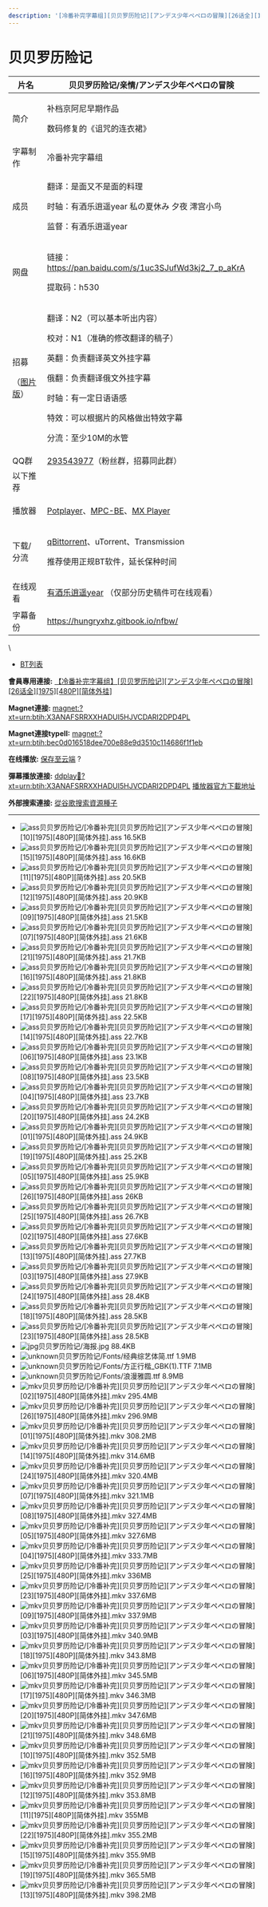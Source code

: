 ```yaml
---
description: '[冷番补完字幕组][贝贝罗历险记][アンデス少年ペペロの冒険][26话全][1975][480P][简体外挂]'
---
```


# 贝贝罗历险记

| 片名                                                                            | 贝贝罗历险记/亲情/アンデス少年ペペロの冒険                                                                                                                                                                  |
| ----------------------------------------------------------------------------- | --------------------------------------------------------------------------------------------------------------------------------------------------------------------------------------- |
| 简介                                                                            | <p> 补档京阿尼早期作品</p><p>数码修复的《诅咒的连衣裙》</p>                                                                                                                                                   |
| 字幕制作                                                                          | 冷番补完字幕组                                                                                                                                                                                 |
| 成员                                                                            | <p> </p><p>翻译：是面又不是面的料理</p><p>时轴：有酒乐逍遥year 私の夏休み 夕夜 澪宫小鸟</p><p>监督：有酒乐逍遥year</p>                                                                                                         |
| 网盘                                                                            | <p> 链接：https://pan.baidu.com/s/1uc3SJufWd3kj2_7_p_aKrA </p><p>提取码：h530 </p>                                                                                                             |
| <p>招募</p><p>（<a href="https://s2.ax1x.com/2020/01/30/11aCjS.jpg">图片版</a>）</p> | <p>翻译：N2（可以基本听出内容）</p><p>校对：N1（准确的修改翻译的稿子）</p><p>英翻：负责翻译英文外挂字幕</p><p>俄翻：负责翻译俄文外挂字幕</p><p>时轴：有一定日语语感</p><p>特效：可以根据片的风格做出特效字幕</p><p>分流：至少10M的水管</p>                                       |
| QQ群                                                                           | [293543977](https://jq.qq.com/?_wv=1027\&k=46bJVff)（粉丝群，招募同此群）                                                                                                                          |
| 以下推荐                                                                          |                                                                                                                                                                                         |
| 播放器                                                                           | <p><a href="https://potplayer.daum.net/">Potplayer</a>、<a href="https://sourceforge.net/projects/mpcbe/">MPC-BE</a>、<a href="https://www.lanzous.com/b688551">MX Player</a></p><p> </p> |
| 下载/分流                                                                         | <p><a href="https://github.com/c0re100/qBittorrent-Enhanced-Edition/releases">qBittorrent</a>、uTorrent、Transmission</p><p>推荐使用正规BT软件，延长保种时间</p><p> </p>                                 |
| 在线观看                                                                          | <p><a href="https://space.bilibili.com/7336293">有酒乐逍遥year</a> （仅部分历史稿件可在线观看）</p><p> </p>                                                                                                |
| 字幕备份                                                                          | https://hungryxhz.gitbook.io/nfbw/                                                                                                                                                      |

\


* [BT列表](https://share.dmhy.org/topics/view/537593_26_1975_480P.html#tabs-1)

**會員專用連接:** [【冷番补完字幕组】\[贝贝罗历险记\]\[アンデス少年ペペロの冒険\]\[26话全\]\[1975\]\[480P\]\[简体外挂\]](https://dl.dmhy.org/2020/03/23/bec0d016518dee700e88e9d3510c114686f1f1eb.torrent)

**Magnet連接:** [magnet:?xt=urn:btih:X3ANAFSRRXXHADUI5HJVCDARI2DPD4PL](https://magnet/?xt=urn:btih:X3ANAFSRRXXHADUI5HJVCDARI2DPD4PL\&dn=\&tr=http%3A%2F%2F104.238.198.186%3A8000%2Fannounce\&tr=udp%3A%2F%2F104.238.198.186%3A8000%2Fannounce\&tr=http%3A%2F%2Ftracker.openbittorrent.com%3A80%2Fannounce\&tr=udp%3A%2F%2Ftracker3.itzmx.com%3A6961%2Fannounce\&tr=http%3A%2F%2Ftracker4.itzmx.com%3A2710%2Fannounce\&tr=http%3A%2F%2Ftracker.publicbt.com%3A80%2Fannounce\&tr=http%3A%2F%2Ftracker.prq.to%2Fannounce\&tr=http%3A%2F%2Fopen.acgtracker.com%3A1096%2Fannounce\&tr=https%3A%2F%2Ft-115.rhcloud.com%2Fonly_for_ylbud\&tr=http%3A%2F%2Ftracker1.itzmx.com%3A8080%2Fannounce\&tr=http%3A%2F%2Ftracker2.itzmx.com%3A6961%2Fannounce\&tr=udp%3A%2F%2Ftracker1.itzmx.com%3A8080%2Fannounce\&tr=udp%3A%2F%2Ftracker2.itzmx.com%3A6961%2Fannounce\&tr=udp%3A%2F%2Ftracker3.itzmx.com%3A6961%2Fannounce\&tr=udp%3A%2F%2Ftracker4.itzmx.com%3A2710%2Fannounce)

**Magnet連接typeII:** [magnet:?xt=urn:btih:bec0d016518dee700e88e9d3510c114686f1f1eb](https://magnet/?xt=urn:btih:bec0d016518dee700e88e9d3510c114686f1f1eb)

**在线播放:** [保存至云端](https://mypikpak.com/drive/url-checker?url=magnet:?xt=urn:btih:bec0d016518dee700e88e9d3510c114686f1f1eb) ?

**彈幕播放連接:** [ddplay:magnet:?xt=urn:btih:X3ANAFSRRXXHADUI5HJVCDARI2DPD4PL](https://share.dmhy.org/topics/view/537593_26_1975_480P.html) [播放器官方下載地址](http://www.dandanplay.com/?from=dmhy)

**外部搜索連接:** [從谷歌搜索資源種子](https://www.google.com/search?oe=utf-8\&q=bec0d016518dee700e88e9d3510c114686f1f1eb)

***

* ![ass](https://share.dmhy.org/images/icon/ass.gif)贝贝罗历险记/\[冷番补完]\[贝贝罗历险记]\[アンデス少年ペペロの冒険]\[10]\[1975]\[480P]\[简体外挂].ass 16.5KB
* ![ass](https://share.dmhy.org/images/icon/ass.gif)贝贝罗历险记/\[冷番补完]\[贝贝罗历险记]\[アンデス少年ペペロの冒険]\[15]\[1975]\[480P]\[简体外挂].ass 16.6KB
* ![ass](https://share.dmhy.org/images/icon/ass.gif)贝贝罗历险记/\[冷番补完]\[贝贝罗历险记]\[アンデス少年ペペロの冒険]\[11]\[1975]\[480P]\[简体外挂].ass 20.5KB
* ![ass](https://share.dmhy.org/images/icon/ass.gif)贝贝罗历险记/\[冷番补完]\[贝贝罗历险记]\[アンデス少年ペペロの冒険]\[12]\[1975]\[480P]\[简体外挂].ass 20.9KB
* ![ass](https://share.dmhy.org/images/icon/ass.gif)贝贝罗历险记/\[冷番补完]\[贝贝罗历险记]\[アンデス少年ペペロの冒険]\[09]\[1975]\[480P]\[简体外挂].ass 21.5KB
* ![ass](https://share.dmhy.org/images/icon/ass.gif)贝贝罗历险记/\[冷番补完]\[贝贝罗历险记]\[アンデス少年ペペロの冒険]\[07]\[1975]\[480P]\[简体外挂].ass 21.6KB
* ![ass](https://share.dmhy.org/images/icon/ass.gif)贝贝罗历险记/\[冷番补完]\[贝贝罗历险记]\[アンデス少年ペペロの冒険]\[21]\[1975]\[480P]\[简体外挂].ass 21.7KB
* ![ass](https://share.dmhy.org/images/icon/ass.gif)贝贝罗历险记/\[冷番补完]\[贝贝罗历险记]\[アンデス少年ペペロの冒険]\[16]\[1975]\[480P]\[简体外挂].ass 21.8KB
* ![ass](https://share.dmhy.org/images/icon/ass.gif)贝贝罗历险记/\[冷番补完]\[贝贝罗历险记]\[アンデス少年ペペロの冒険]\[22]\[1975]\[480P]\[简体外挂].ass 21.8KB
* ![ass](https://share.dmhy.org/images/icon/ass.gif)贝贝罗历险记/\[冷番补完]\[贝贝罗历险记]\[アンデス少年ペペロの冒険]\[17]\[1975]\[480P]\[简体外挂].ass 22.5KB
* ![ass](https://share.dmhy.org/images/icon/ass.gif)贝贝罗历险记/\[冷番补完]\[贝贝罗历险记]\[アンデス少年ペペロの冒険]\[14]\[1975]\[480P]\[简体外挂].ass 22.7KB
* ![ass](https://share.dmhy.org/images/icon/ass.gif)贝贝罗历险记/\[冷番补完]\[贝贝罗历险记]\[アンデス少年ペペロの冒険]\[06]\[1975]\[480P]\[简体外挂].ass 23.1KB
* ![ass](https://share.dmhy.org/images/icon/ass.gif)贝贝罗历险记/\[冷番补完]\[贝贝罗历险记]\[アンデス少年ペペロの冒険]\[08]\[1975]\[480P]\[简体外挂].ass 23.5KB
* ![ass](https://share.dmhy.org/images/icon/ass.gif)贝贝罗历险记/\[冷番补完]\[贝贝罗历险记]\[アンデス少年ペペロの冒険]\[04]\[1975]\[480P]\[简体外挂].ass 23.7KB
* ![ass](https://share.dmhy.org/images/icon/ass.gif)贝贝罗历险记/\[冷番补完]\[贝贝罗历险记]\[アンデス少年ペペロの冒険]\[20]\[1975]\[480P]\[简体外挂].ass 24.2KB
* ![ass](https://share.dmhy.org/images/icon/ass.gif)贝贝罗历险记/\[冷番补完]\[贝贝罗历险记]\[アンデス少年ペペロの冒険]\[01]\[1975]\[480P]\[简体外挂].ass 24.9KB
* ![ass](https://share.dmhy.org/images/icon/ass.gif)贝贝罗历险记/\[冷番补完]\[贝贝罗历险记]\[アンデス少年ペペロの冒険]\[19]\[1975]\[480P]\[简体外挂].ass 25.2KB
* ![ass](https://share.dmhy.org/images/icon/ass.gif)贝贝罗历险记/\[冷番补完]\[贝贝罗历险记]\[アンデス少年ペペロの冒険]\[05]\[1975]\[480P]\[简体外挂].ass 25.9KB
* ![ass](https://share.dmhy.org/images/icon/ass.gif)贝贝罗历险记/\[冷番补完]\[贝贝罗历险记]\[アンデス少年ペペロの冒険]\[26]\[1975]\[480P]\[简体外挂].ass 26KB
* ![ass](https://share.dmhy.org/images/icon/ass.gif)贝贝罗历险记/\[冷番补完]\[贝贝罗历险记]\[アンデス少年ペペロの冒険]\[25]\[1975]\[480P]\[简体外挂].ass 26.7KB
* ![ass](https://share.dmhy.org/images/icon/ass.gif)贝贝罗历险记/\[冷番补完]\[贝贝罗历险记]\[アンデス少年ペペロの冒険]\[02]\[1975]\[480P]\[简体外挂].ass 27.6KB
* ![ass](https://share.dmhy.org/images/icon/ass.gif)贝贝罗历险记/\[冷番补完]\[贝贝罗历险记]\[アンデス少年ペペロの冒険]\[13]\[1975]\[480P]\[简体外挂].ass 27.7KB
* ![ass](https://share.dmhy.org/images/icon/ass.gif)贝贝罗历险记/\[冷番补完]\[贝贝罗历险记]\[アンデス少年ペペロの冒険]\[03]\[1975]\[480P]\[简体外挂].ass 27.9KB
* ![ass](https://share.dmhy.org/images/icon/ass.gif)贝贝罗历险记/\[冷番补完]\[贝贝罗历险记]\[アンデス少年ペペロの冒険]\[24]\[1975]\[480P]\[简体外挂].ass 28.4KB
* ![ass](https://share.dmhy.org/images/icon/ass.gif)贝贝罗历险记/\[冷番补完]\[贝贝罗历险记]\[アンデス少年ペペロの冒険]\[18]\[1975]\[480P]\[简体外挂].ass 28.5KB
* ![ass](https://share.dmhy.org/images/icon/ass.gif)贝贝罗历险记/\[冷番补完]\[贝贝罗历险记]\[アンデス少年ペペロの冒険]\[23]\[1975]\[480P]\[简体外挂].ass 28.5KB
* ![jpg](https://share.dmhy.org/images/icon/jpg.gif)贝贝罗历险记/海报.jpg 88.4KB
* ![unknown](https://share.dmhy.org/images/icon/unknown.gif)贝贝罗历险记/Fonts/经典综艺体简.ttf 1.9MB
* ![unknown](https://share.dmhy.org/images/icon/unknown.gif)贝贝罗历险记/Fonts/方正行楷\_GBK(1).TTF 7.1MB
* ![unknown](https://share.dmhy.org/images/icon/unknown.gif)贝贝罗历险记/Fonts/浪漫雅圆.ttf 8.9MB
* ![mkv](https://share.dmhy.org/images/icon/mkv.gif)贝贝罗历险记/\[冷番补完]\[贝贝罗历险记]\[アンデス少年ペペロの冒険]\[02]\[1975]\[480P]\[简体外挂].mkv 295.4MB
* ![mkv](https://share.dmhy.org/images/icon/mkv.gif)贝贝罗历险记/\[冷番补完]\[贝贝罗历险记]\[アンデス少年ペペロの冒険]\[26]\[1975]\[480P]\[简体外挂].mkv 296.9MB
* ![mkv](https://share.dmhy.org/images/icon/mkv.gif)贝贝罗历险记/\[冷番补完]\[贝贝罗历险记]\[アンデス少年ペペロの冒険]\[01]\[1975]\[480P]\[简体外挂].mkv 308.2MB
* ![mkv](https://share.dmhy.org/images/icon/mkv.gif)贝贝罗历险记/\[冷番补完]\[贝贝罗历险记]\[アンデス少年ペペロの冒険]\[14]\[1975]\[480P]\[简体外挂].mkv 314.6MB
* ![mkv](https://share.dmhy.org/images/icon/mkv.gif)贝贝罗历险记/\[冷番补完]\[贝贝罗历险记]\[アンデス少年ペペロの冒険]\[24]\[1975]\[480P]\[简体外挂].mkv 320.4MB
* ![mkv](https://share.dmhy.org/images/icon/mkv.gif)贝贝罗历险记/\[冷番补完]\[贝贝罗历险记]\[アンデス少年ペペロの冒険]\[07]\[1975]\[480P]\[简体外挂].mkv 321.1MB
* ![mkv](https://share.dmhy.org/images/icon/mkv.gif)贝贝罗历险记/\[冷番补完]\[贝贝罗历险记]\[アンデス少年ペペロの冒険]\[08]\[1975]\[480P]\[简体外挂].mkv 327.4MB
* ![mkv](https://share.dmhy.org/images/icon/mkv.gif)贝贝罗历险记/\[冷番补完]\[贝贝罗历险记]\[アンデス少年ペペロの冒険]\[05]\[1975]\[480P]\[简体外挂].mkv 327.6MB
* ![mkv](https://share.dmhy.org/images/icon/mkv.gif)贝贝罗历险记/\[冷番补完]\[贝贝罗历险记]\[アンデス少年ペペロの冒険]\[04]\[1975]\[480P]\[简体外挂].mkv 333.7MB
* ![mkv](https://share.dmhy.org/images/icon/mkv.gif)贝贝罗历险记/\[冷番补完]\[贝贝罗历险记]\[アンデス少年ペペロの冒険]\[25]\[1975]\[480P]\[简体外挂].mkv 336MB
* ![mkv](https://share.dmhy.org/images/icon/mkv.gif)贝贝罗历险记/\[冷番补完]\[贝贝罗历险记]\[アンデス少年ペペロの冒険]\[23]\[1975]\[480P]\[简体外挂].mkv 337.6MB
* ![mkv](https://share.dmhy.org/images/icon/mkv.gif)贝贝罗历险记/\[冷番补完]\[贝贝罗历险记]\[アンデス少年ペペロの冒険]\[09]\[1975]\[480P]\[简体外挂].mkv 337.9MB
* ![mkv](https://share.dmhy.org/images/icon/mkv.gif)贝贝罗历险记/\[冷番补完]\[贝贝罗历险记]\[アンデス少年ペペロの冒険]\[03]\[1975]\[480P]\[简体外挂].mkv 340.9MB
* ![mkv](https://share.dmhy.org/images/icon/mkv.gif)贝贝罗历险记/\[冷番补完]\[贝贝罗历险记]\[アンデス少年ペペロの冒険]\[18]\[1975]\[480P]\[简体外挂].mkv 343.8MB
* ![mkv](https://share.dmhy.org/images/icon/mkv.gif)贝贝罗历险记/\[冷番补完]\[贝贝罗历险记]\[アンデス少年ペペロの冒険]\[06]\[1975]\[480P]\[简体外挂].mkv 345.5MB
* ![mkv](https://share.dmhy.org/images/icon/mkv.gif)贝贝罗历险记/\[冷番补完]\[贝贝罗历险记]\[アンデス少年ペペロの冒険]\[17]\[1975]\[480P]\[简体外挂].mkv 346.3MB
* ![mkv](https://share.dmhy.org/images/icon/mkv.gif)贝贝罗历险记/\[冷番补完]\[贝贝罗历险记]\[アンデス少年ペペロの冒険]\[20]\[1975]\[480P]\[简体外挂].mkv 347.6MB
* ![mkv](https://share.dmhy.org/images/icon/mkv.gif)贝贝罗历险记/\[冷番补完]\[贝贝罗历险记]\[アンデス少年ペペロの冒険]\[21]\[1975]\[480P]\[简体外挂].mkv 348.6MB
* ![mkv](https://share.dmhy.org/images/icon/mkv.gif)贝贝罗历险记/\[冷番补完]\[贝贝罗历险记]\[アンデス少年ペペロの冒険]\[10]\[1975]\[480P]\[简体外挂].mkv 352.5MB
* ![mkv](https://share.dmhy.org/images/icon/mkv.gif)贝贝罗历险记/\[冷番补完]\[贝贝罗历险记]\[アンデス少年ペペロの冒険]\[16]\[1975]\[480P]\[简体外挂].mkv 352.9MB
* ![mkv](https://share.dmhy.org/images/icon/mkv.gif)贝贝罗历险记/\[冷番补完]\[贝贝罗历险记]\[アンデス少年ペペロの冒険]\[12]\[1975]\[480P]\[简体外挂].mkv 353.8MB
* ![mkv](https://share.dmhy.org/images/icon/mkv.gif)贝贝罗历险记/\[冷番补完]\[贝贝罗历险记]\[アンデス少年ペペロの冒険]\[11]\[1975]\[480P]\[简体外挂].mkv 355MB
* ![mkv](https://share.dmhy.org/images/icon/mkv.gif)贝贝罗历险记/\[冷番补完]\[贝贝罗历险记]\[アンデス少年ペペロの冒険]\[22]\[1975]\[480P]\[简体外挂].mkv 355.2MB
* ![mkv](https://share.dmhy.org/images/icon/mkv.gif)贝贝罗历险记/\[冷番补完]\[贝贝罗历险记]\[アンデス少年ペペロの冒険]\[15]\[1975]\[480P]\[简体外挂].mkv 355.9MB
* ![mkv](https://share.dmhy.org/images/icon/mkv.gif)贝贝罗历险记/\[冷番补完]\[贝贝罗历险记]\[アンデス少年ペペロの冒険]\[19]\[1975]\[480P]\[简体外挂].mkv 365.5MB
* ![mkv](https://share.dmhy.org/images/icon/mkv.gif)贝贝罗历险记/\[冷番补完]\[贝贝罗历险记]\[アンデス少年ペペロの冒険]\[13]\[1975]\[480P]\[简体外挂].mkv 398.2MB
